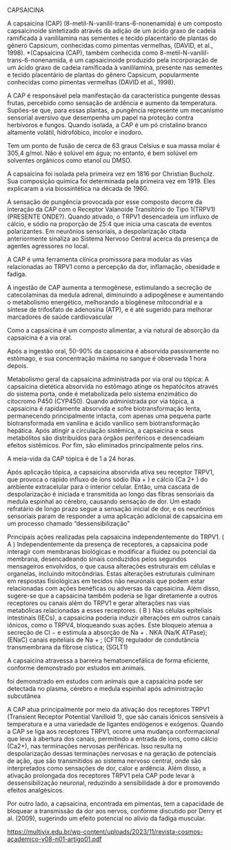 
CAPSAICINA

A capsaicina (CAP) (8-metil-N-vanilil-trans-6-nonenamida) é um composto capsaicinoide sintetizado através da adição de um ácido graxo de cadeia ramificada à vanililamina nas sementes e tecido placentário de plantas do gênero Capsicum, conhecidas como pimentas vermelhas, (DAVID, et al., 1998).
*(Capsaicina (CAP), também conhecida como 8-metil-N-vanilil-trans-6-nonenamida, é um capsaicinoide produzido pela incorporação de um ácido graxo de cadeia ramificada à vanililamina, presente nas sementes e tecido placentário de plantas do gênero Capsicum, popularmente conhecidas como pimentas vermelhas (DAVID et al., 1998).

A CAP é responsável pela manifestação da característica pungente dessas frutas, percebido como sensação de ardência e aumento da temperatura. Supões-se que, para essas plantas, a pungência represente um mecanismo sensorial aversivo que desempenha um papel na proteção contra herbívoros e fungos. Quando isolada, a CAP é um pó cristalino branco altamente volátil, hidrofóbico, incolor e inodoro.

Tem um ponto de fusão de cerca de 63 graus Celsius e sua massa molar é 305,4 g/mol. Não é solúvel em água; no entanto, é bem solúvel em solventes orgânicos como etanol ou DMSO.

A capsaicina foi isolada pela primeira vez em 1816 por Christian Bucholz. Sua composição química foi determinada pela primeira vez em 1919. Eles explicaram a via biossintética na década de 1960.

A sensação de pungência provocada por esse composto decorre da interação da CAP com o Receptor Valanoide Transitório do Tipo 1(TRPV1)(PRESENTE ONDE?). Quando ativado, o TRPV1 desencadeia um influxo de cálcio, e sódio na proporção de 25:4 que inicia uma cascata de eventos polarizantes. Em neurônios sensoriais, a despolarização citada anteriormente sinaliza ao Sistema Nervoso Central acerca da presença de agentes agressores no local.

A CAP é uma ferramenta clínica promissora para modular as vias relacionadas ao TRPV1 como a percepção da dor, inflamação, obesidade e fadiga.

A ingestão de CAP aumenta a termogênese, estimulando a secreção de catecolaminas da medula adrenal, diminuindo a adipogênese e aumentando o metabolismo energético, melhorando a biogênese mitocondrial e a síntese de trifosfato de adenosina (ATP), e é até sugerido para melhorar marcadores de saúde cardiovascular

Como a capsaicina é um composto alimentar, a via natural de absorção da capsaicina é a via oral.

Após a ingestão oral, 50-90% da capsaicina é absorvida passivamente no estômago, e sua concentração máxima no sangue é observada 1 hora depois.

Metabolismo geral da capsaicina administrada por via oral ou tópica: A capsaicina dietética absorvida no estômago atinge os hepatócitos através do sistema porta, onde é metabolizada pelo sistema enzimático do citocromo P450 (CYP450). Quando administrada por via tópica, a capsaicina é rapidamente absorvida e sofre biotransformação lenta, permanecendo principalmente intacta, com apenas uma pequena parte biotransformada em vanilina e ácido vanílico sem biotransformação hepática. Após atingir a circulação sistêmica, a capsaicina e seus metabólitos são distribuídos para órgãos periféricos e desencadeiam efeitos sistêmicos. Por fim, são eliminados principalmente pelos rins.

A meia-vida da CAP tópica é de 1 a 24 horas.

Após aplicação tópica, a capsaicina absorvida ativa seu receptor TRPV1, que provoca o rápido influxo de íons sódio (Na + ) e cálcio (Ca 2+ ) do ambiente extracelular para o interior celular. Então, uma cascata de despolarização é iniciada e transmitida ao longo das fibras sensoriais da medula espinhal ao cérebro, causando sensação de dor. Um estado refratário de longo prazo segue a sensação inicial de dor, e os neurônios sensoriais param de responder a uma aplicação adicional de capsaicina em um processo chamado “dessensibilização”

Principais ações realizadas pela capsaicina independentemente do TRPV1. ( A ) Independentemente da presença de receptores, a capsaicina pode interagir com membranas biológicas e modificar a fluidez ou potencial da membrana, desencadeando sinais conduzidos pelos segundos mensageiros envolvidos, o que causa alterações estruturais em células e organelas, incluindo mitocôndrias. Estas alterações estruturais culminam em respostas fisiológicas em tecidos não neuronais que podem estar relacionadas com ações benéficas ou adversas da capsaicina. Além disso, sugere-se que a capsaicina também poderia se ligar diretamente a outros receptores ou canais além do TRPV1 e gerar alterações nas vias metabólicas relacionadas a esses receptores. ( B ) Nas células epiteliais intestinais (IECs), a capsaicina poderia induzir alterações em outros canais iônicos, como o TRPV4, bloqueando suas ações. Este bloqueio atenua a secreção de Cl − e estimula a absorção de Na + . NKA (Na/K ATPase); (ENaC) canais epiteliais de Na + ; (CFTR) regulador de condutância transmembrana da fibrose cística; (SGLT1)

A capsaicina atravessa a barreira hematoencefálica de forma eficiente, conforme demonstrado por estudos em animais.

foi demonstrado em estudos com animais que a capsaicina pode ser detectada no plasma, cérebro e medula espinhal após administração subcutânea

A CAP atua principalmente por meio da ativação dos receptores TRPV1 (Transient Receptor Potential Vanilloid 1), que são canais iônicos sensíveis à temperatura e a uma variedade de ligantes endógenos e exógenos. Quando a CAP se liga aos receptores TRPV1, ocorre uma mudança conformacional que leva à abertura dos canais, permitindo a entrada de íons, como cálcio (Ca2+), nas terminações nervosas periféricas. Isso resulta na despolarização dessas terminações nervosas e na geração de potenciais de ação, que são transmitidos ao sistema nervoso central, onde são interpretados como sensações de dor, calor e ardência. Além disso, a ativação prolongada dos receptores TRPV1 pela CAP pode levar à dessensibilização neuronal, reduzindo a sensibilidade à dor e promovendo efeitos analgésicos.

Por outro lado, a capsaicina, encontrada em pimentas, tem a capacidade de bloquear a transmissão da dor aos nervos, conforme discutido por Derry et al. (2009), sugerindo um efeito potencial no alívio da fadiga muscular.

https://multivix.edu.br/wp-content/uploads/2023/11/revista-cosmos-academico-v08-n01-artigo01.pdf
